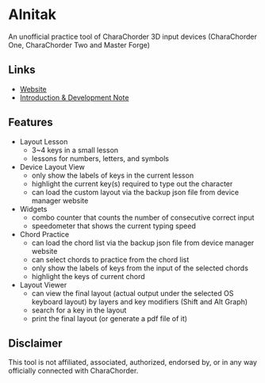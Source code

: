# Alnitak

An unofficial practice tool of CharaChorder 3D input devices (CharaChorder One, CharaChorder Two and Master Forge)

## Links

- [Website](https://andy23512.github.io/alnitak/)
- [Introduction & Development Note](https://andy23512.github.io/blog/2024/05/01/alnitak-a-practice-tool-of-charachorder-3d-input-devices-developed-by-tangent/)

## Features

- Layout Lesson
  - 3~4 keys in a small lesson
  - lessons for numbers, letters, and symbols
- Device Layout View
  - only show the labels of keys in the current lesson
  - highlight the current key(s) required to type out the character
  - can load the custom layout via the backup json file from device manager website
- Widgets
  - combo counter that counts the number of consecutive correct input
  - speedometer that shows the current typing speed
- Chord Practice
  - can load the chord list via the backup json file from device manager website
  - can select chords to practice from the chord list
  - only show the labels of keys from the input of the selected chords
  - highlight the keys of current chord
- Layout Viewer
  - can view the final layout (actual output under the selected OS keyboard layout) by layers and key modifiers (Shift and Alt Graph)
  - search for a key in the layout
  - print the final layout (or generate a pdf file of it)

## Disclaimer

This tool is not affiliated, associated, authorized, endorsed by, or in any way officially connected with CharaChorder.
